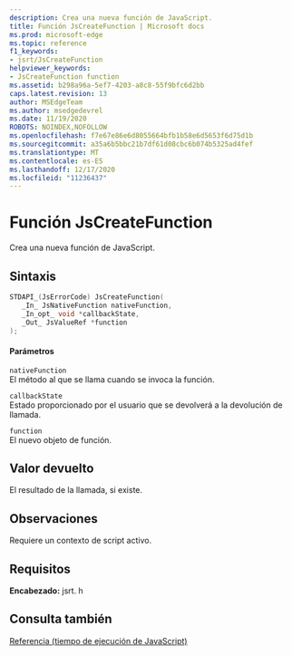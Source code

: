 ```yaml
---
description: Crea una nueva función de JavaScript.
title: Función JsCreateFunction | Microsoft docs
ms.prod: microsoft-edge
ms.topic: reference
f1_keywords:
- jsrt/JsCreateFunction
helpviewer_keywords:
- JsCreateFunction function
ms.assetid: b298a96a-5ef7-4203-a8c8-55f9bfc6d2bb
caps.latest.revision: 13
author: MSEdgeTeam
ms.author: msedgedevrel
ms.date: 11/19/2020
ROBOTS: NOINDEX,NOFOLLOW
ms.openlocfilehash: f7e67e86e6d8055664bfb1b58e6d5653f6d75d1b
ms.sourcegitcommit: a35a6b5bbc21b7df61d08cbc6b074b5325ad4fef
ms.translationtype: MT
ms.contentlocale: es-ES
ms.lasthandoff: 12/17/2020
ms.locfileid: "11236437"
---
```

# Función JsCreateFunction

Crea una nueva función de JavaScript.
  
## Sintaxis  
  
```cpp  
STDAPI_(JsErrorCode) JsCreateFunction(  
   _In_ JsNativeFunction nativeFunction,  
   _In_opt_ void *callbackState,  
   _Out_ JsValueRef *function  
);  
```  
  
#### Parámetros  
 `nativeFunction`  
 El método al que se llama cuando se invoca la función.  
  
 `callbackState`  
 Estado proporcionado por el usuario que se devolverá a la devolución de llamada.  
  
 `function`  
 El nuevo objeto de función.  
  
## Valor devuelto  
 El resultado de la llamada, si existe.  
  
## Observaciones  
 Requiere un contexto de script activo.  
  
## Requisitos  
 **Encabezado:** jsrt. h  
  
## Consulta también  
 [Referencia (tiempo de ejecución de JavaScript)](../chakra-hosting/reference-javascript-runtime.md)
